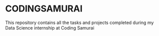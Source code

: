 # CODINGSAMURAI
 This repository contains all the tasks and projects completed during my Data Science internship at Coding Samurai
